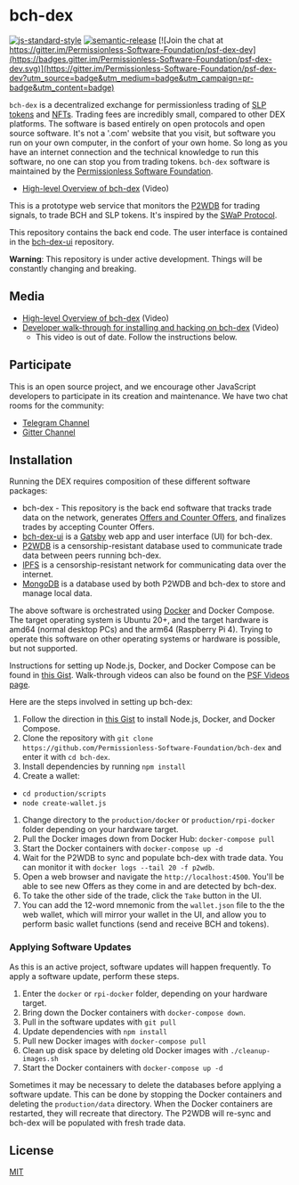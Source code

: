 # bch-dex

[![js-standard-style](https://img.shields.io/badge/code%20style-standard-brightgreen.svg)](http://standardjs.com) [![semantic-release](https://img.shields.io/badge/%20%20%F0%9F%93%A6%F0%9F%9A%80-semantic--release-e10079.svg)](https://github.com/semantic-release/semantic-release) [![Join the chat at https://gitter.im/Permissionless-Software-Foundation/psf-dex-dev](https://badges.gitter.im/Permissionless-Software-Foundation/psf-dex-dev.svg)](https://gitter.im/Permissionless-Software-Foundation/psf-dex-dev?utm_source=badge&utm_medium=badge&utm_campaign=pr-badge&utm_content=badge)

`bch-dex` is a decentralized exchange for permissionless trading of [SLP tokens](https://github.com/simpleledger/slp-specifications/blob/master/slp-token-type-1.md) and [NFTs](https://github.com/simpleledger/slp-specifications/blob/master/slp-nft-1.md). Trading fees are incredibly small, compared to other DEX platforms. The software is based entirely on open protocols and open source software. It's not a '.com' website that you visit, but software you run on your own computer, in the confort of your own home. So long as you have an internet connection and the technical knowledge to run this software, no one can stop you from trading tokens. `bch-dex` software is maintained by the [Permissionless Software Foundation](https://psfoundation.cash/).

- [High-level Overview of bch-dex](https://youtu.be/LVX8CLi4sHw) (Video)

This is a prototype web service that monitors the [P2WDB](https://github.com/Permissionless-Software-Foundation/ipfs-p2wdb-service) for trading signals, to trade BCH and SLP tokens. It's inspired by the [SWaP Protocol](https://github.com/vinarmani/swap-protocol/blob/master/swap-protocol-spec.md).

This repository contains the back end code. The user interface is contained in the [bch-dex-ui](https://github.com/Permissionless-Software-Foundation/bch-dex-ui) repository.

**Warning**: This repository is under active development. Things will be constantly changing and breaking.

## Media
- [High-level Overview of bch-dex](https://youtu.be/LVX8CLi4sHw) (Video)
- [Developer walk-through for installing and hacking on bch-dex](https://youtu.be/T5XI43-SWJo) (Video)
  - This video is out of date. Follow the instructions below.

## Participate
This is an open source project, and we encourage other JavaScript developers to participate in its creation and maintenance. We have two chat rooms for the community:
- [Telegram Channel](https://t.me/psf_dex_dev)
- [Gitter Channel](https://gitter.im/Permissionless-Software-Foundation/psf-dex-dev)

## Installation
Running the DEX requires composition of these different software packages:
- bch-dex - This repository is the back end software that tracks trade data on the network, generates [Offers and Counter Offers](https://github.com/Permissionless-Software-Foundation/bch-dex/tree/ct-unstable/dev-docs#definitions), and finalizes trades by accepting Counter Offers.
- [bch-dex-ui](https://github.com/Permissionless-Software-Foundation/bch-dex-ui) is a [Gatsby](https://www.gatsbyjs.com/) web app and user interface (UI) for bch-dex.
- [P2WDB](https://github.com/Permissionless-Software-Foundation/ipfs-p2wdb-service) is a censorship-resistant database used to communicate trade data between peers running bch-dex.
- [IPFS](https://ipfs.io/) is a censorship-resistant network for communicating data over the internet.
- [MongoDB](https://www.mongodb.com/) is a database used by both P2WDB and bch-dex to store and manage local data.

The above software is orchestrated using [Docker](https://www.docker.com/) and Docker Compose. The target operating system is Ubuntu 20+, and the target hardware is amd64 (normal desktop PCs) and the arm64 (Raspberry Pi 4). Trying to operate this software on other operating systems or hardware is possible, but not supported.

Instructions for setting up Node.js, Docker, and Docker Compose can be found in [this Gist](https://gist.github.com/christroutner/a39f656850dc022b60f25c9663dd1cdd). Walk-through videos can also be found on the [PSF Videos page](https://psfoundation.cash/video/).

Here are the steps involved in setting up bch-dex:

1. Follow the direction in [this Gist](https://gist.github.com/christroutner/a39f656850dc022b60f25c9663dd1cdd) to install Node.js, Docker, and Docker Compose.
1. Clone the repository with `git clone https://github.com/Permissionless-Software-Foundation/bch-dex` and enter it with `cd bch-dex`.
1. Install dependencies by running `npm install`
1. Create a wallet:
  - `cd production/scripts`
  - `node create-wallet.js`
1. Change directory to the `production/docker` or `production/rpi-docker` folder depending on your hardware target.
1. Pull the Docker images down from Docker Hub: `docker-compose pull`
1. Start the Docker containers with `docker-compose up -d`
1. Wait for the P2WDB to sync and populate bch-dex with trade data. You can monitor it with `docker logs --tail 20 -f p2wdb`.
1. Open a web browser and navigate the `http://localhost:4500`. You'll be able to see new Offers as they come in and are detected by bch-dex.
1. To take the other side of the trade, click the `Take` button in the UI.
1. You can add the 12-word mnemonic from the `wallet.json` file to the the web wallet, which will mirror your wallet in the UI, and allow you to perform basic wallet functions (send and receive BCH and tokens).


### Applying Software Updates
As this is an active project, software updates will happen frequently. To apply a software update, perform these steps.


1. Enter the `docker` or `rpi-docker` folder, depending on your hardware target.
1. Bring down the Docker containers with `docker-compose down`.
1. Pull in the software updates with `git pull`
1. Update dependencies with `npm install`
1. Pull new Docker images with `docker-compose pull`
1. Clean up disk space by deleting old Docker images with `./cleanup-images.sh`
1. Start the Docker containers with `docker-compose up -d`


Sometimes it may be necessary to delete the databases before applying a software update. This can be done by stopping the Docker containers and deleting the `production/data` directory. When the Docker containers are restarted, they will recreate that directory. The P2WDB will re-sync and bch-dex will be populated with fresh trade data.

## License

[MIT](./LICENSE.md)
